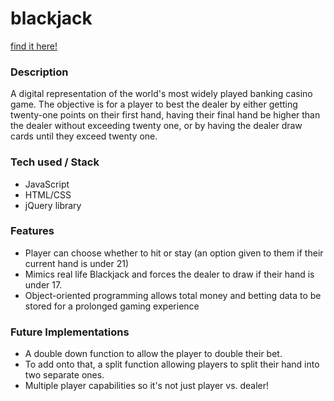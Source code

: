 # blackjack

[find it here!](https://jkustra92.github.io/blackjack/)

### Description

A digital representation of the world's most widely played banking casino game. The objective is for a player to best the
dealer by either getting twenty-one points on their first hand, having their final hand be higher than the dealer without
exceeding twenty one, or by having the dealer draw cards until they exceed twenty one.

### Tech used / Stack
- JavaScript
- HTML/CSS
- jQuery library

### Features
- Player can choose whether to hit or stay (an option given to them if their current hand is under 21)
- Mimics real life Blackjack and forces the dealer to draw if their hand is under 17.
- Object-oriented programming allows total money and betting data to be stored for a prolonged gaming experience

### Future Implementations
- A double down function to allow the player to double their bet.
- To add onto that, a split function allowing players to split their hand into two separate ones.
- Multiple player capabilities so it's not just player vs. dealer!
